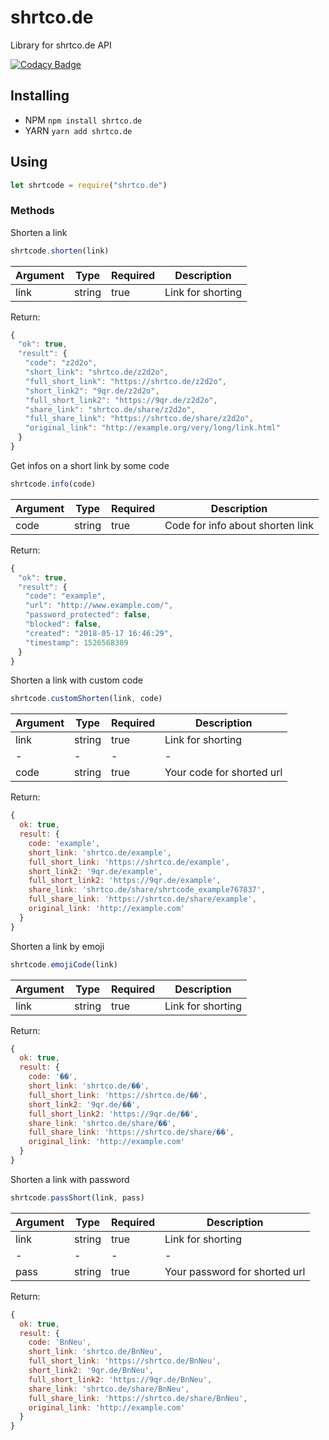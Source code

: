# shrtco.de
Library for shrtco.de API

[![Codacy Badge](https://api.codacy.com/project/badge/Grade/9cc6d03e97464f84b80dd87bda36c07e)](https://www.codacy.com/app/tailsjs/shrtco.de?utm_source=github.com&amp;utm_medium=referral&amp;utm_content=tailsjs/shrtco.de&amp;utm_campaign=Badge_Grade)
## Installing
* NPM
`
npm install shrtco.de
`
* YARN
`
yarn add shrtco.de
`

## Using
```js
let shrtcode = require("shrtco.de") 
```

### Methods
Shorten a link
```js
shrtcode.shorten(link)
```
|Argument|Type|Required|Description|
|-|-|-|-|
|link|string|true|Link for shorting|
Return:
```js
{
　"ok": true,
　"result": {
　　"code": "z2d2o",
　　"short_link": "shrtco.de/z2d2o",
　　"full_short_link": "https://shrtco.de/z2d2o",
　　"short_link2": "9qr.de/z2d2o",
　　"full_short_link2": "https://9qr.de/z2d2o",
　　"share_link": "shrtco.de/share/z2d2o",
　　"full_share_link": "https://shrtco.de/share/z2d2o",
　　"original_link": "http://example.org/very/long/link.html"
　}
}
```
Get infos on a short link by some code
```js
shrtcode.info(code) 
```
|Argument|Type|Required|Description|
|-|-|-|-|
|code|string|true|Code for info about shorten link|
Return:
```js
{
　"ok": true,
　"result": {
　　"code": "example",
　　"url": "http://www.example.com/",
　　"password_protected": false,
　　"blocked": false,
　　"created": "2018-05-17 16:46:29",
　　"timestamp": 1526568389
　}
}
```
Shorten a link with custom code
```js
shrtcode.customShorten(link, code) 
```
|Argument|Type|Required|Description|
|-|-|-|-|
|link|string|true|Link for shorting|
|-|-|-|-|
|code|string|true|Your code for shorted url|
Return:
```js
{
  ok: true,
  result: {
    code: 'example',
    short_link: 'shrtco.de/example',
    full_short_link: 'https://shrtco.de/example',
    short_link2: '9qr.de/example',
    full_short_link2: 'https://9qr.de/example',
    share_link: 'shrtco.de/share/shrtcode_example767837',
    full_share_link: 'https://shrtco.de/share/example',
    original_link: 'http://example.com'
  }
}
```
Shorten a link by emoji
```js
shrtcode.emojiCode(link)
```
|Argument|Type|Required|Description|
|-|-|-|-|
|link|string|true|Link for shorting|
Return:
```js
{
  ok: true,
  result: {
    code: '��',
    short_link: 'shrtco.de/��',
    full_short_link: 'https://shrtco.de/��',
    short_link2: '9qr.de/��',
    full_short_link2: 'https://9qr.de/��',
    share_link: 'shrtco.de/share/��',
    full_share_link: 'https://shrtco.de/share/��',
    original_link: 'http://example.com'
  }
}
```
Shorten a link with password
```js
shrtcode.passShort(link, pass) 
```
|Argument|Type|Required|Description|
|-|-|-|-|
|link|string|true|Link for shorting|
|-|-|-|-|
|pass|string|true|Your password for shorted url|
Return:
```js
{
  ok: true,
  result: {
    code: 'BnNeu',
    short_link: 'shrtco.de/BnNeu',
    full_short_link: 'https://shrtco.de/BnNeu',
    short_link2: '9qr.de/BnNeu',
    full_short_link2: 'https://9qr.de/BnNeu',
    share_link: 'shrtco.de/share/BnNeu',
    full_share_link: 'https://shrtco.de/share/BnNeu',
    original_link: 'http://example.com'
  }
}
```